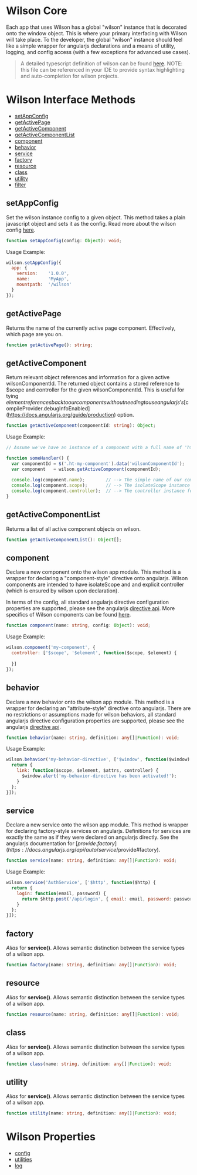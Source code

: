 # Wilson Core

Each app that uses Wilson has a global "wilson" instance that is decorated onto the window object.
This is where your primary interfacing with Wilson will take place. To the developer, the global "wilson" 
instance should feel like a simple wrapper for angularjs declarations and a means of utility, logging, 
and config access (with a few exceptions for advanced use cases).

> A detailed typescript definition of wilson can be found [here](https://raw.githubusercontent.com/hightail/wilson/master/wilson.d.ts). NOTE: this file can be referenced in your 
> IDE to provide syntax highlighting and auto-completion for wilson projects.


Wilson Interface Methods
====

* [setAppConfig](#setappconfig)
* [getActivePage](#getactivepage)
* [getActiveComponent](#getactivecomponent)
* [getActiveComponentList](#getactivecomponentlist)
* [component](#component)
* [behavior](#behavior)
* [service](#service)
* [factory](#factory)
* [resource](#resource)
* [class](#class)
* [utility](#utility)
* [filter](#filter)
  
  
## setAppConfig

Set the wilson instance config to a given object. This method takes a plain javascript object and sets it
as the config. Read more about the wilson config [here](#config). 

```typescript
function setAppConfig(config: Object): void;
```
Usage Example:
```js
wilson.setAppConfig({
  app: {
    version:    '1.0.0',
    name:       'MyApp',
    mountpath:  '/wilson'
  }
});
```



## getActivePage

Returns the name of the currently active page component. Effectively, which page are you on.

```typescript
function getActivePage(): string;
```


## getActiveComponent

Return relevant object references and information for a given active wilsonComponentId. The returned
object contains a stored reference to $scope and controller for the given wilsonComponentId. This is useful
for tying $element references back to our components without needing to use angularjs's [$compileProvider.debugInfoEnabled](https://docs.angularjs.org/guide/production) option.

```typescript
function getActiveComponent(componentId: string): Object;
```
Usage Example:
```js
// Assume we've have an instance of a component with a full name of 'ht-my-component' in the DOM

function someHandler() {
  var componentId = $('.ht-my-component').data('wilsonComponentId');
  var component   = wilson.getActiveComponent(componentId);
  
  console.log(component.name);        // --> The simple name of our component "my-component"
  console.log(component.scope);       // --> The isolateScope instance for this component
  console.log(component.controller);  // --> The controller instance for this component
}

```


## getActiveComponentList

Returns a list of all active component objects on wilson.

```typescript
function getActiveComponentList(): Object[];
```


## component

Declare a new component onto the wilson app module. This method is a wrapper for declaring a
"component-style" directive onto angularjs. Wilson components are intended to have isolateScope and
and explicit controller (which is ensured by wilson upon declaration). 

In terms of the config, all standard angularjs directive configuration properties are supported, please 
see the angularjs [directive api](https://docs.angularjs.org/api/ng/service/$compile). More specifics of 
Wilson components can be found [here](../components/components.md).

```typescript
function component(name: string, config: Object): void;
```
Usage Example:
```js
wilson.component('my-component', {
  controller: ['$scope', '$element', function($scope, $element) {
    
  }]
});
```


## behavior

Declare a new behavior onto the wilson app module. This method is a wrapper for declaring an
"attribute-style" directive onto angularjs. There are no restrictions or assumptions made for wilson
behaviors, all standard angularjs directive configuration properties are supported, please see the 
angularjs [directive api](https://docs.angularjs.org/api/ng/service/$compile). 

```typescript
function behavior(name: string, definition: any[]|Function): void;
```
Usage Example:
```js
wilson.behavior('my-behavior-directive', ['$window', function($window) {
  return {
    link: function($scope, $element, $attrs, controller) {
      $window.alert('my-behavior-directive has been activated!');
    }
  };
}]);
```


## service

Declare a new service onto the wilson app module. This method is wrapper for declaring
factory-style services on angularjs. Definitions for services are exactly the same as if they
were declared on angularjs directly. See the angularjs documentation for [$provide.factory](https://docs.angularjs.org/api/auto/service/$provide#factory). 

```typescript
function service(name: string, definition: any[]|Function): void;
```
Usage Example:
```js
wilson.service('AuthService', ['$http', function($http) {
  return {
    login: function(email, password) {
      return $http.post('/api/login', { email: email, password: password });
    }
  };
}]);
```


## factory

*Alias* for **service()**. Allows semantic distinction between the service types of a wilson app.

```typescript
function factory(name: string, definition: any[]|Function): void;
```


## resource

*Alias* for **service()**. Allows semantic distinction between the service types of a wilson app.

```typescript
function resource(name: string, definition: any[]|Function): void;
```


## class

*Alias* for **service()**. Allows semantic distinction between the service types of a wilson app.

```typescript
function class(name: string, definition: any[]|Function): void;
```


## utility

*Alias* for **service()**. Allows semantic distinction between the service types of a wilson app.

```typescript
function utility(name: string, definition: any[]|Function): void;
```


Wilson Properties
====

* [config](#config)
* [utilities](../utilities/utilities.md)
* [log](../logging/logging.md)
